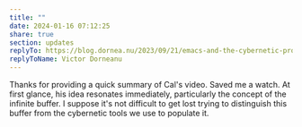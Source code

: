 ```yaml
---
title: ""
date: 2024-01-16 07:12:25
share: true
section: updates
replyTo: https://blog.dornea.nu/2023/09/21/emacs-and-the-cybernetic-productivity/
replyToName: Victor Dorneanu
---
```


Thanks for providing a quick summary of Cal's video. Saved me a watch. At first glance, his idea resonates immediately, particularly the concept of the infinite buffer. I suppose it's not difficult to get lost trying to distinguish this buffer from the cybernetic tools we use to populate it. 